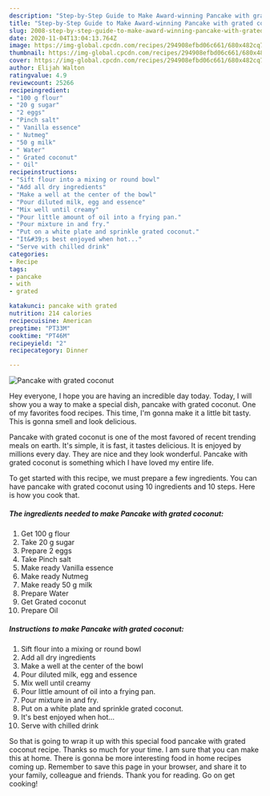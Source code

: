 ```yaml
---
description: "Step-by-Step Guide to Make Award-winning Pancake with grated coconut"
title: "Step-by-Step Guide to Make Award-winning Pancake with grated coconut"
slug: 2008-step-by-step-guide-to-make-award-winning-pancake-with-grated-coconut
date: 2020-11-04T13:04:13.764Z
image: https://img-global.cpcdn.com/recipes/294908efbd06c661/680x482cq70/pancake-with-grated-coconut-recipe-main-photo.jpg
thumbnail: https://img-global.cpcdn.com/recipes/294908efbd06c661/680x482cq70/pancake-with-grated-coconut-recipe-main-photo.jpg
cover: https://img-global.cpcdn.com/recipes/294908efbd06c661/680x482cq70/pancake-with-grated-coconut-recipe-main-photo.jpg
author: Elijah Walton
ratingvalue: 4.9
reviewcount: 25266
recipeingredient:
- "100 g flour"
- "20 g sugar"
- "2 eggs"
- "Pinch salt"
- " Vanilla essence"
- " Nutmeg"
- "50 g milk"
- " Water"
- " Grated coconut"
- " Oil"
recipeinstructions:
- "Sift flour into a mixing or round bowl"
- "Add all dry ingredients"
- "Make a well at the center of the bowl"
- "Pour diluted milk, egg and essence"
- "Mix well until creamy"
- "Pour little amount of oil into a frying pan."
- "Pour mixture in and fry."
- "Put on a white plate and sprinkle grated coconut."
- "It&#39;s best enjoyed when hot..."
- "Serve with chilled drink"
categories:
- Recipe
tags:
- pancake
- with
- grated

katakunci: pancake with grated 
nutrition: 214 calories
recipecuisine: American
preptime: "PT33M"
cooktime: "PT46M"
recipeyield: "2"
recipecategory: Dinner

---
```



![Pancake with grated coconut](https://img-global.cpcdn.com/recipes/294908efbd06c661/680x482cq70/pancake-with-grated-coconut-recipe-main-photo.jpg)

Hey everyone, I hope you are having an incredible day today. Today, I will show you a way to make a special dish, pancake with grated coconut. One of my favorites food recipes. This time, I'm gonna make it a little bit tasty. This is gonna smell and look delicious.



Pancake with grated coconut is one of the most favored of recent trending meals on earth. It's simple, it is fast, it tastes delicious. It is enjoyed by millions every day. They are nice and they look wonderful. Pancake with grated coconut is something which I have loved my entire life.


To get started with this recipe, we must prepare a few ingredients. You can have pancake with grated coconut using 10 ingredients and 10 steps. Here is how you cook that.

<!--inarticleads1-->

##### The ingredients needed to make Pancake with grated coconut:

1. Get 100 g flour
1. Take 20 g sugar
1. Prepare 2 eggs
1. Take Pinch salt
1. Make ready  Vanilla essence
1. Make ready  Nutmeg
1. Make ready 50 g milk
1. Prepare  Water
1. Get  Grated coconut
1. Prepare  Oil




<!--inarticleads2-->

##### Instructions to make Pancake with grated coconut:

1. Sift flour into a mixing or round bowl
1. Add all dry ingredients
1. Make a well at the center of the bowl
1. Pour diluted milk, egg and essence
1. Mix well until creamy
1. Pour little amount of oil into a frying pan.
1. Pour mixture in and fry.
1. Put on a white plate and sprinkle grated coconut.
1. It&#39;s best enjoyed when hot...
1. Serve with chilled drink




So that is going to wrap it up with this special food pancake with grated coconut recipe. Thanks so much for your time. I am sure that you can make this at home. There is gonna be more interesting food in home recipes coming up. Remember to save this page in your browser, and share it to your family, colleague and friends. Thank you for reading. Go on get cooking!

